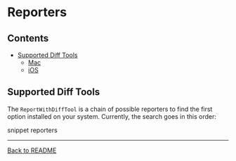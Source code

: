 # Reporters

<!-- toc -->
## Contents

  * [Supported Diff Tools](#supported-diff-tools)
    * [Mac](#mac)
    * [iOS](#ios)<!-- endToc -->

## Supported Diff Tools

The `ReportWithDiffTool` is a chain of possible reporters to find the first option installed on your system.
Currently, the search goes in this order:

snippet reporters

---

[Back to README](../README.md)
